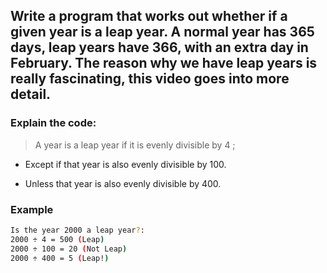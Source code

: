 ## Write a program that works out whether if a given year is a leap year. A normal year has 365 days, leap years have 366, with an extra day in February. The reason why we have leap years is really fascinating, this video goes into more detail.

### Explain the code:

> A year is a leap year if it is evenly divisible by 4 ;

- Except if that year is also evenly divisible by 100.

- Unless that year is also evenly divisible by 400.

### Example

```sh
Is the year 2000 a leap year?:
2000 ÷ 4 = 500 (Leap)
2000 ÷ 100 = 20 (Not Leap)
2000 ÷ 400 = 5 (Leap!)
```